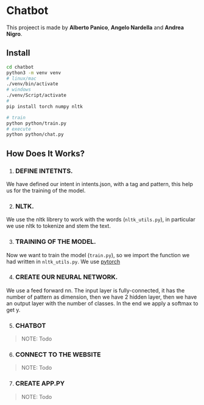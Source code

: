 # Chatbot
This projeect is made by **Alberto Panico**, **Angelo Nardella** and **Andrea Nigro**.  

## Install
```bash
cd chatbot
python3 -m venv venv
# linux/mac
./venv/bin/activate
# windows
./venv/Script/activate
# 
pip install torch numpy nltk

# train
python python/train.py
# execute
python python/chat.py

```

## How Does It Works?

1. ### DEFINE INTETNTS. 
We have defined our intent in intents.json, with a tag and pattern, this help us for the training of the model.

2. ### NLTK.
We use the nltk librery to work with the words (`nltk_utils.py`), in particular we use nltk to tokenize and stem the text.

3. ### TRAINING OF THE MODEL.
Now we want to train the model (`train.py`), so we import the function we had written in `nltk_utils.py`.
We use [pytorch](https://pytorch.org/)

4. ### CREATE OUR NEURAL NETWORK.
We use a feed forward nn. The input layer is fully-connected, it has the number of pattern as dimension, then we have 2 hidden layer, then we have an output layer with the number of classes. In the end we apply a softmax to get y.

5. ### CHATBOT
> NOTE: Todo

6. ### CONNECT TO THE WEBSITE
> NOTE: Todo

7. ### CREATE APP.PY
> NOTE: Todo